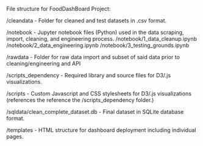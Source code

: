 File structure for FoodDashBoard Project:

/cleandata - Folder for cleaned and test datasets in .csv format.

/notebook - Jupyter notebook files (Python) used in the data scraping, import, cleaning, and engineering process.
	/notebook/1_data_cleanup.ipynb
	/notebook/2_data_engineering.ipynb
	/notebook/3_testing_grounds.ipynb

/rawdata - Folder for raw data import and subset of said data prior to cleaning/engineering and API

/scripts_dependency - Required library and source files for D3/.js visualizations.

/scripts - Custom Javascript and CSS stylesheets for D3/.js visualizations (references the reference the /scripts_dependency folder.)

/sqldata/clean_complete_dataset.db - Final dataset in SQLite database format.

/templates - HTML structure for dashboard deployment including individual pages. 